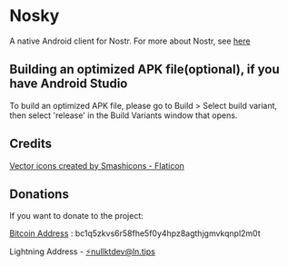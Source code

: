 # Nosky
A native Android client for Nostr. 
For more about Nostr, see [here](https://github.com/nostr-protocol/nostr)

## Building an optimized APK file(optional), if you have Android Studio
To build an optimized APK file, please go to Build > Select build variant, then select 'release'
in the Build Variants window that opens.

## Credits
<a href="https://www.flaticon.com/free-icons/vector" title="vector icons">Vector icons created by Smashicons - Flaticon</a>

## Donations
If you want to donate to the project:

<a href="bitcoin:bc1q5zkvs6r58fhe5f0y4hpz8agthjgmvkqnpl2m0t">Bitcoin Address</a> : bc1q5zkvs6r58fhe5f0y4hpz8agthjgmvkqnpl2m0t

Lightning Address - <a href="lightning:nullktdev@ln.tips">⚡nullktdev@ln.tips</a>




